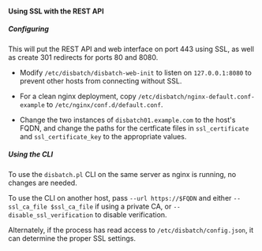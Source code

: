 #### Using SSL with the REST API

##### Configuring

This will put the REST API and web interface on port 443 using SSL, as well as
create 301 redirects for ports 80 and 8080.

* Modify `/etc/disbatch/disbatch-web-init` to listen on `127.0.0.1:8080` to
  prevent other hosts from connecting without SSL.

* For a clean nginx deployment, copy `/etc/disbatch/nginx-default.conf-example`
  to `/etc/nginx/conf.d/default.conf`.

* Change the two instances of `disbatch01.example.com` to the host's FQDN, and
  change the paths for the certficate files in `ssl_certificate` and
  `ssl_certificate_key` to the appropriate values.

##### Using the CLI

To use the `disbatch.pl` CLI on the same server as nginx is running, no changes
are needed.

To use the CLI on another host, pass `--url https://$FQDN` and either
`--ssl_ca_file $ssl_ca_file` if using a private CA, or
`--disable_ssl_verification` to disable verification.

Alternately, if the process has read access to `/etc/disbatch/config.json`, it
can determine the proper SSL settings.
